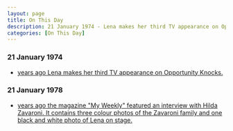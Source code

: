 ```yaml
---
layout: page
title: On This Day
description: 21 January 1974 - Lena makes her third TV appearance on Opportunity Knocks.
categories: [On This Day]
---
```


### 21 January 1974
* [<span id="age1"></span> years ago Lena makes her third TV appearance on Opportunity Knocks.](/thames%20television/opportunity%20knocks/1974/01/21/opportunity-knocks.html)

### 21 January 1978
* [<span id="age2"></span> years ago the magazine "My Weekly" featured an interview with Hilda Zavaroni. It contains three colour photos of the Zavaroni family and one black and white photo of Lena on stage.](http://127.0.0.1:4000/magazines/1978/01/21/my-weekly.html)

<!-- Script for calculating number of years ago -->
<script>
var dob = '19740121';
var year = Number(dob.substr(0, 4));
var month = Number(dob.substr(4, 2)) - 1;
var day = Number(dob.substr(6, 2));
var today = new Date();
var age1 = today.getFullYear() - year;
if (today.getMonth() < month || (today.getMonth() == month && today.getDate() < day)) {
  age1--;
}
document.getElementById("age1").innerHTML=age1;

var dob = '19780121';
var year = Number(dob.substr(0, 4));
var month = Number(dob.substr(4, 2)) - 1;
var day = Number(dob.substr(6, 2));
var today = new Date();
var age2 = today.getFullYear() - year;
if (today.getMonth() < month || (today.getMonth() == month && today.getDate() < day)) {
  age2--;
}
document.getElementById("age2").innerHTML=age2;
</script>

